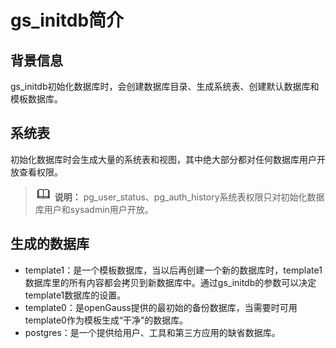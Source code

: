# gs\_initdb简介<a name="ZH-CN_TOPIC_0294749014"></a>

## 背景信息<a name="zh-cn_topic_0059779348_section840612614118"></a>

gs\_initdb初始化数据库时，会创建数据库目录、生成系统表、创建默认数据库和模板数据库。

## 系统表<a name="zh-cn_topic_0059779348_sb69920e012c84bbbb55593eaa5778652"></a>

初始化数据库时会生成大量的系统表和视图，其中绝大部分都对任何数据库用户开放查看权限。

>![](public_sys-resources/icon-note.gif) **说明：** 
>pg\_user\_status、pg\_auth\_history系统表权限只对初始化数据库用户和sysadmin用户开放。

## 生成的数据库<a name="zh-cn_topic_0059779348_sbaf982cf2e9549fa8e083844774de07b"></a>

-   template1：是一个模板数据库，当以后再创建一个新的数据库时，template1数据库里的所有内容都会拷贝到新数据库中。通过gs\_initdb的参数可以决定template1数据库的设置。
-   template0：是openGauss提供的最初始的备份数据库，当需要时可用template0作为模板生成“干净”的数据库。
-   postgres：是一个提供给用户、工具和第三方应用的缺省数据库。

